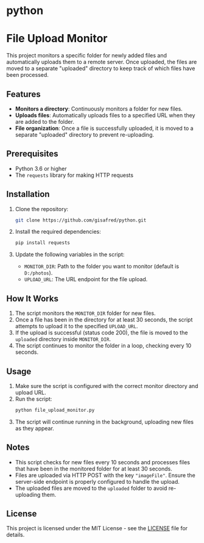 # python
# File Upload Monitor

This project monitors a specific folder for newly added files and automatically uploads them to a remote server. Once uploaded, the files are moved to a separate "uploaded" directory to keep track of which files have been processed.

## Features

- **Monitors a directory**: Continuously monitors a folder for new files.
- **Uploads files**: Automatically uploads files to a specified URL when they are added to the folder.
- **File organization**: Once a file is successfully uploaded, it is moved to a separate "uploaded" directory to prevent re-uploading.

## Prerequisites

- Python 3.6 or higher
- The `requests` library for making HTTP requests

## Installation

1. Clone the repository:
    ```bash
    git clone https://github.com/gisafred/python.git
    ```

2. Install the required dependencies:
    ```bash
    pip install requests
    ```

3. Update the following variables in the script:
   - `MONITOR_DIR`: Path to the folder you want to monitor (default is `D:/photos`).
   - `UPLOAD_URL`: The URL endpoint for the file upload.

## How It Works

1. The script monitors the `MONITOR_DIR` folder for new files.
2. Once a file has been in the directory for at least 30 seconds, the script attempts to upload it to the specified `UPLOAD_URL`.
3. If the upload is successful (status code 200), the file is moved to the `uploaded` directory inside `MONITOR_DIR`.
4. The script continues to monitor the folder in a loop, checking every 10 seconds.

## Usage

1. Make sure the script is configured with the correct monitor directory and upload URL.
2. Run the script:
    ```bash
    python file_upload_monitor.py
    ```
3. The script will continue running in the background, uploading new files as they appear.

## Notes

- This script checks for new files every 10 seconds and processes files that have been in the monitored folder for at least 30 seconds.
- Files are uploaded via HTTP POST with the key `"imageFile"`. Ensure the server-side endpoint is properly configured to handle the upload.
- The uploaded files are moved to the `uploaded` folder to avoid re-uploading them.

## License

This project is licensed under the MIT License - see the [LICENSE](LICENSE) file for details.


